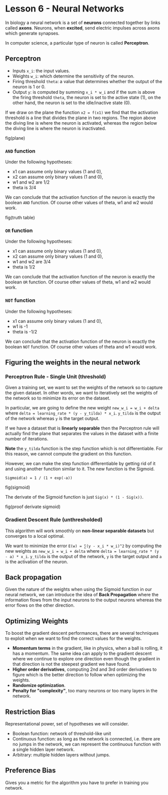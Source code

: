 # Lesson 6 - Neural Networks

In biology a neural network is a set of **neurons** connected together by links
called **axons**. Neurons, when **excited**, send electric impulses across axons
which generate synapses.

In computer science, a particular type of neuron is called **Perceptron**.

## Perceptron

  * Inputs `x_i`: the input values.
  * Weights `w_i`: which determine the sensitivity of the neuron.
  * Firing threshold `theta`: a value that determines whether the output of the
    neuron is 1 or 0.
  * Output `y`: is computed by summing `x_i * w_i` and if the sum is above
    the firing threshold `theta`, the neuron is set to the active state (1),
    on the other hand, the neuron is set to the idle/inactive state (0).

If we draw on the plane the function `x2 = f(x1)` we find that the activation
threshold is a line that divides the plane in two regions.
The region above the diving line is where the neuron is activated, whereas the
region below the diving line is where the neuron is inactivated.

fig(plane)

### `AND` function

Under the following hypotheses:

  * x1 can assume only binary values (1 and 0),
  * x2 can assume only binary values (1 and 0),
  * w1 and w2 are 1/2
  * theta is 3/4

We can conclude that the activation function of the neuron is exactly the
boolean `AND` function. Of course other values of theta, w1 and w2 would work.

fig(truth table)

### `OR` function

Under the following hypotheses:

  * x1 can assume only binary values (1 and 0),
  * x2 can assume only binary values (1 and 0),
  * w1 and w2 are 3/4
  * theta is 1/2

We can conclude that the activation function of the neuron is exactly the
boolean `OR` function. Of course other values of theta, w1 and w2 would work.

### `NOT` function

Under the following hypotheses:

  * x1 can assume only binary values (1 and 0),
  * w1 is -1
  * theta is -1/2

We can conclude that the activation function of the neuron is exactly the
boolean `NOT` function. Of course other values of theta and w1 would work.

## Figuring the weights in the neural network

### Perceptron Rule - Single Unit (threshold)

Given a training set, we want to set the weights of the network so to capture
the given dataset. In other words, we want to iteratively set the weights of
the network so to minimize its error on the dataset.

In particular, we are going to define the new weight `new_w_i = w_i + delta`
where `delta = learning_rate * (y - y_tilda) * x_i`. `y_tilda` is the output of
the network whereas `y` is the target output.

If we have a dataset that is **linearly separable** then the Perceptron rule
will actually find the plane that separates the values in the dataset with a
finite number of iterations.

**Note** the `y_tilda` function is the step function which is not differentiable.
For this reason, we cannot compute the gradient on this function.

However, we can make the step function differentiable by getting rid of it and
using another function similar to it. The new function is the Sigmoid.

`Sigmoid(a) = 1 / (1 + exp(-a))`

fig(sigmoid)

The derivate of the Sigmoid function is just `Sig(x) * (1 - Sig(x))`.

fig(proof derivate sigmoid)

### Gradient Descent Rule (unthresholded)

This algorithm will work smoothly on **non-linear separable datasets** but
converges to a local optimal.

We want to minimize the error `E(w) = ∑(y - x_i * w_i)^2` by computing the new
weights as `new_w_i = w_i + delta` where
`delta = learning_rate * (y - a) * x_i`. `y_tilda` is the output of
the network, `y` is the target output and `a` is the activation of the neuron.

## Back propagation

Given the nature of the weights when using the Sigmoid function in our neural
network, we can introduce the idea of **Back Propagation** where the information
flows from the input neurons to the output neurons whereas the error flows on
the other direction.

## Optimizing Weights

To boost the gradient descent performances, there are several techniques to
exploit when we want to find the correct values for the weights.

  * **Momentum terms** in the gradient, like in physics, when a ball is rolling,
    it has a momentum. The same idea can apply to the gradient descent where we
    continue to explore one direction even though the gradient in that direction
    is not the steepest gradient we have found.
  * **Higher order derivatives**, computing 2nd and 3rd order derivatives to
    figure which is the better direction to follow when optimizing the weights.
  * **Randomize optimization**.
  * **Penalty for "complexity"**, too many neurons or too many layers in the network.

## Restriction Bias

Representational power, set of hypotheses we will consider.

  * Boolean function: network of threshold-like unit
  * Continuous function: as long as the network is connected, i.e. there are no
    jumps in the network, we can represent the continuous function with a single
    hidden layer network.
  * Arbitrary: multiple hidden layers without jumps.

## Preference Bias

Gives you a metric for the algorithm you have to prefer in training you network.
